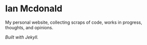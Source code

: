 # Ian Mcdonald
My personal website, collecting scraps of code, works in progress, thoughts, and opinions.

_Built with Jekyll._
